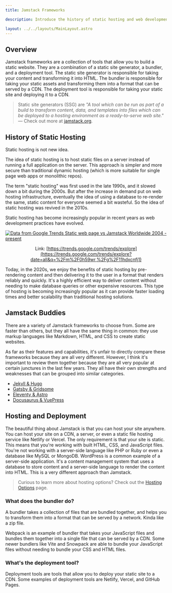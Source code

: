 ```yaml
---
title: Jamstack Frameworks

description: Introduce the history of static hosting and web development practices and go on to compare modern Jamstack frameworks starting with Jekyll/Hugo, Gatsby/Gridsome, and Eleventy/Astro

layout: ../../layouts/MainLayout.astro
---
```


## Overview

Jamstack frameworks are a collection of tools that allow you to build a static website. They are a combination of a static site generator, a bundler, and a deployment tool. The static site generator is responsible for taking your content and transforming it into HTML. The bundler is responsible for taking your static assets and transforming them into a format that can be served by a CDN. The deployment tool is responsible for taking your static site and deploying it to a CDN.

> Static site generators (SSG) are _"A tool which can be run as part of a build to transform content, data, and templates into files which can be deployed to a hosting environment as a ready-to-serve web site."_ — Check out more at [jamstack.org](https://jamstack.org/glossary/ssg/).

## History of Static Hosting

Static hosting is not new idea.

The idea of static hosting is to host static files on a server instead of running a full application on the server. This approach is simpler and more secure than traditional dynamic hosting (which is more suitable for single page web apps or monolithic repos).

The term "static hosting" was first used in the late 1990s, and it slowed down a bit during the 2000s. But after the increase in demand put on web hosting infrastructure, eventually the idea of using a database to re-render the same, static content for everyone seemed a bit wasteful. So the idea of static hosting was revived in the 2010s.

Static hosting has become increasingly popular in recent years as web development practices have evolved.

[![Data from Google Trends Static web page vs Jamstack Worldwide 2004 - present](/static-vs-jamstack.png)](https://trends.google.com/trends/explore?date=all&q=%2Fm%2F0h59wr,%2Fg%2F11hdxcnfj1)

<center>

Link: [https://trends.google.com/trends/explore](https://trends.google.com/trends/explore?date=all&q=%2Fm%2F0h59wr,%2Fg%2F11hdxcnfj1)

</center>

Today, in the 2020s, we enjoy the benefits of static hosting by pre-rendering content and then delivering it to the user in a format that renders reliably and quickly. It's a highly efficient way to deliver content without needing to make database queries or other expensive resources. This type of hosting is becoming increasingly popular as it can provide faster loading times and better scalability than traditional hosting solutions.

## Jamstack Buddies

There are a variety of Jamstack frameworks to choose from. Some are faster than others, but they all have the same thing in common: they use markup languages like Markdown, HTML, and CSS to create static websites.

As far as their features and capabilities, it's unfair to directly compare these frameworks because they are all very different. However, I think it's important to review them together because they are all very popular at certain junctures in the last few years. They all have their own strengths and weaknesses that can be grouped into similar categories.

- [Jekyll & Hugo](/en/guides/jekyll-and-hugo/)
- [Gatsby & Gridsome](/en/guides/gatsby-and-gridsome/)
- [Eleventy & Astro](/en/guides/eleventy-and-astro/)
- [Docusaurus & VuePress](/en/guides/docusaurus-and-vuepress/)

## Hosting and Deployment

The beautiful thing about Jamstack is that you can host your site anywhere. You can host your site on a CDN, a server, or even a static file hosting service like Netlify or Vercel. The only requirement is that your site is static. This means that you're working with built HTML, CSS, and JavaScript files. You're not working with a server-side language like PHP or Ruby or even a database like MySQL or MongoDB. WordPress is a common example of a server-side application. It's a content management system that uses a database to store content and a server-side language to render the content into HTML. This is a very different approach than Jamstack.

> Curious to learn more about hosting options? Check out the [Hosting Options](/en/hosting-options/) page.

### What does the bundler do?

A bundler takes a collection of files that are bundled together, and helps you to transform them into a format that can be served by a network. Kinda like a zip file.

Webpack is an example of bundler that takes your JavaScript files and bundles them together into a single file that can be served by a CDN. Some newer bundlers like Vite and Snowpack are able to bundle your JavaScript files without needing to bundle your CSS and HTML files.

### What's the deployment tool?

Deployment tools are tools that allow you to deploy your static site to a CDN. Some examples of deployment tools are Netlify, Vercel, and GitHub Pages.
